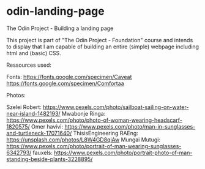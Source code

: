 # odin-landing-page
The Odin Project - Building a landing page

This project is part of "The Odin Project - Foundation" course and intends to display that I am capable of building an entire (simple) webpage including html and (basic) CSS.


Ressources used:

Fonts:
https://fonts.google.com/specimen/Caveat
https://fonts.google.com/specimen/Comfortaa

Photos:

Szelei Robert: https://www.pexels.com/photo/sailboat-sailing-on-water-near-island-1482193/
Mwabonje Ringa: https://www.pexels.com/photo/photo-of-woman-wearing-headscarf-1820575/
Omer havivi: https://www.pexels.com/photo/man-in-sunglasses-and-turtleneck-17071640/
ThisisEngineering RAEng: https://unsplash.com/photos/L8W4GD8qiAw
Mungai Mutugi: https://www.pexels.com/photo/portrait-of-man-wearing-sunglasses-6342793/
fauxels: https://www.pexels.com/photo/portrait-photo-of-man-standing-beside-plants-3228895/